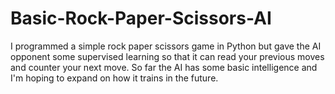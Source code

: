 # Basic-Rock-Paper-Scissors-AI
I programmed a simple rock paper scissors game in Python but gave the AI opponent some supervised learning so that it can read your previous moves and counter your next move. So far the AI has some basic intelligence and I'm hoping to expand on how it trains in the future.

